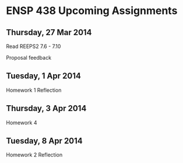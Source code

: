 # ENSP 438 Upcoming Assignments

<!--
## Thursday, 6 Mar 2014
Read REEPS2 6.5 (6.6 optional)

## Tuesday, 11 Mar 2014
Project Proposal

## Thursday, 13 Mar 2014
Read REEPS2 7.1 - 7.5
-->

## Thursday, 27 Mar 2014
Read REEPS2 7.6 - 7.10

Proposal feedback

## Tuesday, 1 Apr 2014
Homework 1 Reflection

## Thursday, 3 Apr 2014
Homework 4

## Tuesday, 8 Apr 2014
Homework 2 Reflection
